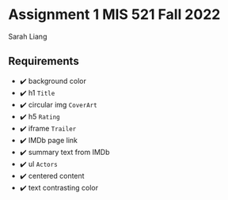 # Assignment 1 MIS 521 Fall 2022

Sarah Liang

## Requirements

- :heavy_check_mark: background color
- :heavy_check_mark: h1 `Title`
- :heavy_check_mark: circular img `CoverArt`
- :heavy_check_mark: h5 `Rating`
- :heavy_check_mark: iframe `Trailer`
- :heavy_check_mark: IMDb page link
- :heavy_check_mark: summary text from IMDb
- :heavy_check_mark: ul `Actors`
- :heavy_check_mark: centered content
- :heavy_check_mark: text contrasting color
